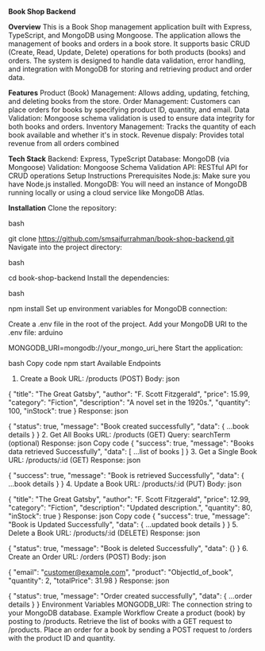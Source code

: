 **Book Shop Backend**

**Overview**
This is a Book Shop management application built with Express, TypeScript, and MongoDB using Mongoose. The application allows the management of books and orders in a book store. It supports basic CRUD (Create, Read, Update, Delete) operations for both products (books) and orders. The system is designed to handle data validation, error handling, and integration with MongoDB for storing and retrieving product and order data.

**Features**
Product (Book) Management: Allows adding, updating, fetching, and deleting books from the store.
Order Management: Customers can place orders for books by specifying product ID, quantity, and email.
Data Validation: Mongoose schema validation is used to ensure data integrity for both books and orders.
Inventory Management: Tracks the quantity of each book available and whether it's in stock.
Revenue dispaly: Provides total revenue from all orders combined


**Tech Stack**
Backend: Express, TypeScript
Database: MongoDB (via Mongoose)
Validation: Mongoose Schema Validation
API: RESTful API for CRUD operations
Setup Instructions
Prerequisites
Node.js: Make sure you have Node.js installed.
MongoDB: You will need an instance of MongoDB running locally or using a cloud service like MongoDB Atlas.


**Installation**
Clone the repository:

bash

git clone https://github.com/smsaifurrahman/book-shop-backend.git
Navigate into the project directory:

bash

cd book-shop-backend
Install the dependencies:

bash

npm install
Set up environment variables for MongoDB connection:

Create a .env file in the root of the project.
Add your MongoDB URI to the .env file:
arduino


MONGODB_URI=mongodb://your_mongo_uri_here
Start the application:

bash
Copy code
npm start
Available Endpoints
1. Create a Book
URL: /products (POST)
Body:
json

{
  "title": "The Great Gatsby",
  "author": "F. Scott Fitzgerald",
  "price": 15.99,
  "category": "Fiction",
  "description": "A novel set in the 1920s.",
  "quantity": 100,
  "inStock": true
}
Response:
json

{
  "status": true,
  "message": "Book created successfully",
  "data": { ...book details }
}
2. Get All Books
URL: /products (GET)
Query: searchTerm (optional)
Response:
json
Copy code
{
  "success": true,
  "message": "Books data retrieved Successfully",
  "data": [ ...list of books ]
}
3. Get a Single Book
URL: /products/:id (GET)
Response:
json

{
  "success": true,
  "message": "Book is retrieved Successfully",
  "data": { ...book details }
}
4. Update a Book
URL: /products/:id (PUT)
Body:
json

{
  "title": "The Great Gatsby",
  "author": "F. Scott Fitzgerald",
  "price": 12.99,
  "category": "Fiction",
  "description": "Updated description.",
  "quantity": 80,
  "inStock": true
}
Response:
json
Copy code
{
  "success": true,
  "message": "Book is Updated Successfully",
  "data": { ...updated book details }
}
5. Delete a Book
URL: /products/:id (DELETE)
Response:
json

{
  "status": true,
  "message": "Book is deleted Successfully",
  "data": {}
}
6. Create an Order
URL: /orders (POST)
Body:
json

{
  "email": "customer@example.com",
  "product": "ObjectId_of_book",
  "quantity": 2,
  "totalPrice": 31.98
}
Response:
json

{
  "status": true,
  "message": "Order created successfully",
  "data": { ...order details }
}
Environment Variables
MONGODB_URI: The connection string to your MongoDB database.
Example Workflow
Create a product (book) by posting to /products.
Retrieve the list of books with a GET request to /products.
Place an order for a book by sending a POST request to /orders with the product ID and quantity.
